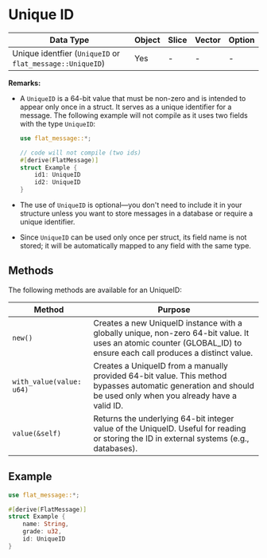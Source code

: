 # Unique ID

| Data Type                                                 | Object | Slice | Vector | Option |
| --------------------------------------------------------- | ------ | ----- | ------ | ------ |
| Unique identfier (`UniqueID` or `flat_message::UniqueID`) | Yes    | -     | -      | -      |


**Remarks:**
- A `UniqueID` is a 64-bit value that must be non-zero and is intended to appear only once in a struct. It serves as a unique identifier for a message. The following example will not compile as it uses two fields with the type `UniqueID`:

    ```rust
    use flat_message::*;

    // code will not compile (two ids)
    #[derive(FlatMessage)]
    struct Example {
        id1: UniqueID
        id2: UniqueID
    }
    ```
- The use of `UniqueID` is optional—you don't need to include it in your structure unless you want to store messages in a database or require a unique identifier.
- Since `UniqueID` can be used only once per struct, its field name is not stored; it will be automatically mapped to any field with the same type.

## Methods

The following methods are available for an UniqueID:

| Method                   | Purpose                                                                                                                                                             |
| ------------------------ | ------------------------------------------------------------------------------------------------------------------------------------------------------------------- |
| `new()`                  | Creates a new UniqueID instance with a globally unique, non-zero 64-bit value. It uses an atomic counter (GLOBAL_ID) to ensure each call produces a distinct value. |
| `with_value(value: u64)` | Creates a UniqueID from a manually provided 64-bit value. This method bypasses automatic generation and should be used only when you already have a valid ID.       |
| `value(&self)`           | Returns the underlying 64-bit integer value of the UniqueID. Useful for reading or storing the ID in external systems (e.g., databases).                            |

## Example

```rust
use flat_message::*;

#[derive(FlatMessage)]
struct Example {
    name: String,
    grade: u32,
    id: UniqueID
}
```
